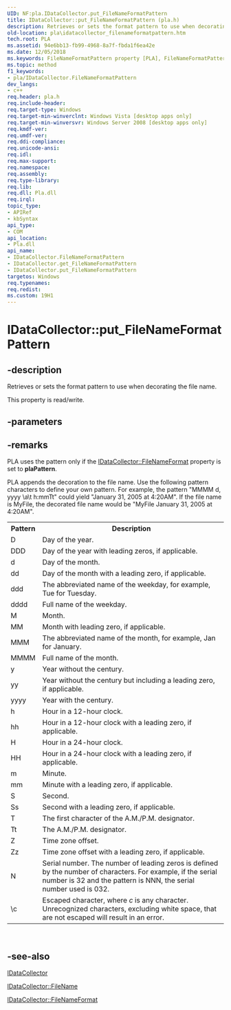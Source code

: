 ```yaml
---
UID: NF:pla.IDataCollector.put_FileNameFormatPattern
title: IDataCollector::put_FileNameFormatPattern (pla.h)
description: Retrieves or sets the format pattern to use when decorating the file name.
old-location: pla\idatacollector_filenameformatpattern.htm
tech.root: PLA
ms.assetid: 94e6bb13-fb99-4968-8a7f-fbda1f6ea42e
ms.date: 12/05/2018
ms.keywords: FileNameFormatPattern property [PLA], FileNameFormatPattern property [PLA],IDataCollector interface, IDataCollector interface [PLA],FileNameFormatPattern property, IDataCollector.FileNameFormatPattern, IDataCollector.put_FileNameFormatPattern, IDataCollector::FileNameFormatPattern, IDataCollector::get_FileNameFormatPattern, IDataCollector::put_FileNameFormatPattern, base.idatacollector_filenameformatpattern, pla.idatacollector_filenameformatpattern, pla/IDataCollector::FileNameFormatPattern, pla/IDataCollector::get_FileNameFormatPattern, pla/IDataCollector::put_FileNameFormatPattern, put_FileNameFormatPattern
ms.topic: method
f1_keywords:
- pla/IDataCollector.FileNameFormatPattern
dev_langs:
- c++
req.header: pla.h
req.include-header: 
req.target-type: Windows
req.target-min-winverclnt: Windows Vista [desktop apps only]
req.target-min-winversvr: Windows Server 2008 [desktop apps only]
req.kmdf-ver: 
req.umdf-ver: 
req.ddi-compliance: 
req.unicode-ansi: 
req.idl: 
req.max-support: 
req.namespace: 
req.assembly: 
req.type-library: 
req.lib: 
req.dll: Pla.dll
req.irql: 
topic_type:
- APIRef
- kbSyntax
api_type:
- COM
api_location:
- Pla.dll
api_name:
- IDataCollector.FileNameFormatPattern
- IDataCollector.get_FileNameFormatPattern
- IDataCollector.put_FileNameFormatPattern
targetos: Windows
req.typenames: 
req.redist: 
ms.custom: 19H1
---
```


# IDataCollector::put_FileNameFormatPattern


## -description


Retrieves or sets the format pattern to use when decorating the file name.

This property is read/write.


## -parameters


## -remarks



PLA uses the pattern only if the <a href="https://docs.microsoft.com/previous-versions/windows/desktop/api/pla/nf-pla-idatacollector-get_filenameformat">IDataCollector::FileNameFormat</a> property is set to <b>plaPattern</b>.

PLA appends the decoration to the file name. Use the following pattern characters to define your own pattern. For example, the pattern "MMMM d, yyyy \a\t h:mmTt" could yield "January 31, 2005 at 4:20AM". If the file name is MyFile, the decorated file name would be "MyFile January 31, 2005 at 4:20AM".

<table>
<tr>
<th>Pattern</th>
<th>Description</th>
</tr>
<tr>
<td>D</td>
<td>Day of the year.</td>
</tr>
<tr>
<td>DDD</td>
<td>Day of the year with leading zeros, if applicable.</td>
</tr>
<tr>
<td>d</td>
<td>Day of the month.</td>
</tr>
<tr>
<td>dd</td>
<td>Day of the month with a leading zero, if applicable.</td>
</tr>
<tr>
<td>ddd</td>
<td>The abbreviated name of the weekday, for example, Tue for Tuesday.</td>
</tr>
<tr>
<td>dddd</td>
<td>Full name of the weekday.</td>
</tr>
<tr>
<td>M</td>
<td>Month.</td>
</tr>
<tr>
<td>MM</td>
<td>Month with leading zero, if applicable.</td>
</tr>
<tr>
<td>MMM</td>
<td>The abbreviated name of the month, for example, Jan for January.</td>
</tr>
<tr>
<td>MMMM</td>
<td>Full name of the month.</td>
</tr>
<tr>
<td>y</td>
<td>Year without the century.</td>
</tr>
<tr>
<td>yy</td>
<td>Year without the century but including a leading zero, if applicable.</td>
</tr>
<tr>
<td>yyyy</td>
<td>Year with the century.</td>
</tr>
<tr>
<td>h</td>
<td>Hour in a 12-hour clock.</td>
</tr>
<tr>
<td>hh</td>
<td>Hour in a 12-hour clock with a leading zero, if applicable.</td>
</tr>
<tr>
<td>H</td>
<td>Hour in a 24-hour clock.</td>
</tr>
<tr>
<td>HH</td>
<td>Hour in a 24-hour clock with a leading zero, if applicable.</td>
</tr>
<tr>
<td>m</td>
<td>Minute.</td>
</tr>
<tr>
<td>mm</td>
<td>Minute with a leading zero, if applicable.</td>
</tr>
<tr>
<td>S</td>
<td>Second.</td>
</tr>
<tr>
<td>Ss</td>
<td>Second with a leading zero, if applicable.</td>
</tr>
<tr>
<td>T</td>
<td>The first character of the A.M./P.M. designator.</td>
</tr>
<tr>
<td>Tt</td>
<td>The A.M./P.M. designator.</td>
</tr>
<tr>
<td>Z</td>
<td>Time zone offset.</td>
</tr>
<tr>
<td>Zz</td>
<td>Time zone offset with a leading zero, if applicable.</td>
</tr>
<tr>
<td>N</td>
<td>Serial number. The number of leading zeros is defined by the number of characters. For example, if the serial number is 32 and the pattern is NNN, the serial number used is 032.</td>
</tr>
<tr>
<td>\c</td>
<td>Escaped character, where <i>c</i> is any character. Unrecognized characters, excluding white space, that are not escaped will result in an error.</td>
</tr>
</table>
 




## -see-also




<a href="https://docs.microsoft.com/previous-versions/windows/desktop/api/pla/nn-pla-idatacollector">IDataCollector</a>



<a href="https://docs.microsoft.com/previous-versions/windows/desktop/api/pla/nf-pla-idatacollector-get_filename">IDataCollector::FileName</a>



<a href="https://docs.microsoft.com/previous-versions/windows/desktop/api/pla/nf-pla-idatacollector-get_filenameformat">IDataCollector::FileNameFormat</a>
 

 

